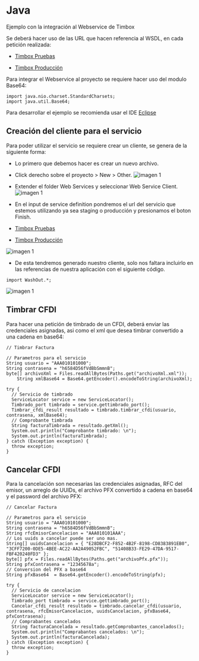 # Java
Ejemplo con la integración al Webservice de Timbox

Se deberá hacer uso de las URL que hacen referencia al WSDL, en cada petición realizada:

- [Timbox Pruebas](https://staging.ws.timbox.com.mx/timbrado_cfdi33/wsdl)

- [Timbox Producción](https://sistema.timbox.com.mx/timbrado_cfdi33/wsdl)

Para integrar el Webservice al proyecto se requiere hacer uso del modulo Base64:

```
import java.nio.charset.StandardCharsets;
import java.util.Base64;
```

Para desarrollar el ejemplo se recomienda usar el IDE [Eclipse](https://www.eclipse.org/downloads/)

## Creación del cliente para el servicio
Para poder utilizar el servicio se requiere crear un cliente, se genera de la siguiente forma:

- Lo primero que debemos hacer es crear un nuevo archivo.
- Click derecho sobre el proyecto > New > Other.
![imagen 1](http://i.imgur.com/JwmvmAf.png)

- Extender el folder Web Services y seleccionar Web Service Client.
![imagen 1](http://i.imgur.com/dB2cBHg.png)

- En el input de service definition pondremos el url del servicio que estemos utilizando ya sea staging o producción y presionamos el boton Finish.
- [Timbox Pruebas](https://staging.ws.timbox.com.mx/timbrado_cfdi33/wsdl)

- [Timbox Producción](https://sistema.timbox.com.mx/timbrado_cfdi33/wsdl)

![imagen 1](http://i.imgur.com/P9UWURK.png)

- De esta tendremos generado nuestro cliente, solo nos faltara incluirlo en las referencias de nuestra aplicación con el siguiente código.
```
import WashOut.*;
```
![imagen 1](http://i.imgur.com/LkuxXli.png)

## Timbrar CFDI
Para hacer una petición de timbrado de un CFDI, deberá enviar las credenciales asignadas, asi como el xml que desea timbrar convertido a una cadena en base64:
```
// Timbrar Factura

// Parametros para el servicio		
String usuario = "AAA010101000";
String contrasena = "h6584D56fVdBbSmmnB";
byte[] archivoXml = Files.readAllBytes(Paths.get("archivoXml.xml"));
    String xmlBase64 = Base64.getEncoder().encodeToString(archivoXml);

try {
  // Servicio de timbrado
  ServiceLocator service = new ServiceLocator();
  Timbrado_port timbrado = service.gettimbrado_port();
  Timbrar_cfdi_result resultado = timbrado.timbrar_cfdi(usuario, contrasena, xmlBase64);
  // Comprobante timbrada
  String facturaTimbrada = resultado.getXml();
  System.out.println("Comprobante timbrado: \n");
  System.out.println(facturaTimbrada);
} catch (Exception exception) {
  throw exception;
}
```

## Cancelar CFDI
Para la cancelación son necesarias las credenciales asignadas, RFC del emisor, un arreglo de UUIDs, el archivo PFX convertido a cadena en base64 y el password del archivo PFX:
```
// Cancelar Factura

// Parametros para el servicio
String usuario = "AAA010101000";
String contrasena = "h6584D56fVdBbSmmnB";
String rfcEmisorCancelacion = "AAA010101AAA";
// Los uuids a cancelar puede ser uno mas.
String[] uuidsCancelacion = { "E28DBCF2-F852-4B2F-8198-CD8383891EB0", "3CFF7200-0DE5-4BEE-AC22-AA2A49052FBC", "51408B33-FE29-47DA-9517-FBF420240FD3" };
byte[] pfx = Files.readAllBytes(Paths.get("archivoPfx.pfx"));
String pfxContrasena = "12345678a";
// Conversion del PFX a base64
String pfxBase64  = Base64.getEncoder().encodeToString(pfx);

try {
  // Servicio de cancelacion
  ServiceLocator service = new ServiceLocator();
  Timbrado_port timbrado = service.gettimbrado_port();
  Cancelar_cfdi_result resultado = timbrado.cancelar_cfdi(usuario, contrasena, rfcEmisorCancelacion, uuidsCancelacion, pfxBase64, pfxContrasena);
  // Comprabantes cancelados
  String facturaCancelada = resultado.getComprobantes_cancelados();
  System.out.println("Comprabantes cancelados: \n");
  System.out.println(facturaCancelada);
} catch (Exception exception) {
  throw exception;
}
```
